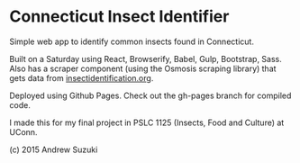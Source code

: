 # Connecticut Insect Identifier

Simple web app to identify common insects found in Connecticut.

Built on a Saturday using React, Browserify, Babel, Gulp, Bootstrap, Sass. Also
has a scraper component (using the Osmosis scraping library) that gets data from [insectidentification.org](http://www.insectidentification.org).

Deployed using Github Pages. Check out the gh-pages branch for compiled code.

I made this for my final project in PSLC 1125 (Insects, Food and Culture) at UConn.

(c) 2015 Andrew Suzuki
